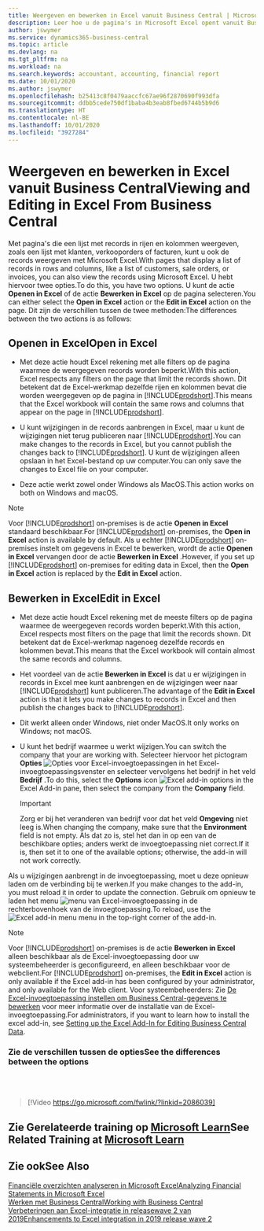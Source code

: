 ```yaml
---
title: Weergeven en bewerken in Excel vanuit Business Central | Microsoft Docs
description: Leer hoe u de pagina's in Microsoft Excel opent vanuit Business Central voor betere gegevensanalyse.
author: jswymer
ms.service: dynamics365-business-central
ms.topic: article
ms.devlang: na
ms.tgt_pltfrm: na
ms.workload: na
ms.search.keywords: accountant, accounting, financial report
ms.date: 10/01/2020
ms.author: jswymer
ms.openlocfilehash: b25413c8f0479aaccfc67ae96f2870690f993dfa
ms.sourcegitcommit: ddbb5cede750df1baba4b3eab8fbed6744b5b9d6
ms.translationtype: HT
ms.contentlocale: nl-BE
ms.lasthandoff: 10/01/2020
ms.locfileid: "3927284"
---
```

# <a name="viewing-and-editing-in-excel-from-business-central"></a><span data-ttu-id="c6a92-103">Weergeven en bewerken in Excel vanuit Business Central</span><span class="sxs-lookup"><span data-stu-id="c6a92-103">Viewing and Editing in Excel From Business Central</span></span>

<span data-ttu-id="c6a92-104">Met pagina's die een lijst met records in rijen en kolommen weergeven, zoals een lijst met klanten, verkooporders of facturen, kunt u ook de records weergeven met Microsoft Excel.</span><span class="sxs-lookup"><span data-stu-id="c6a92-104">With pages that display a list of records in rows and columns, like a list of customers, sale orders, or invoices, you can also view the records using Microsoft Excel.</span></span> <span data-ttu-id="c6a92-105">U hebt hiervoor twee opties.</span><span class="sxs-lookup"><span data-stu-id="c6a92-105">To do this, you have two options.</span></span> <span data-ttu-id="c6a92-106">U kunt de actie **Openen in Excel** of de actie **Bewerken in Excel** op de pagina selecteren.</span><span class="sxs-lookup"><span data-stu-id="c6a92-106">You can either select the **Open in Excel** action or the **Edit in Excel** action on the page.</span></span> <span data-ttu-id="c6a92-107">Dit zijn de verschillen tussen de twee methoden:</span><span class="sxs-lookup"><span data-stu-id="c6a92-107">The differences between the two actions is as follows:</span></span>  

## <a name="open-in-excel"></a><span data-ttu-id="c6a92-108">Openen in Excel</span><span class="sxs-lookup"><span data-stu-id="c6a92-108">Open in Excel</span></span>

- <span data-ttu-id="c6a92-109">Met deze actie houdt Excel rekening met alle filters op de pagina waarmee de weergegeven records worden beperkt.</span><span class="sxs-lookup"><span data-stu-id="c6a92-109">With this action, Excel respects any filters on the page that limit the records shown.</span></span> <span data-ttu-id="c6a92-110">Dit betekent dat de Excel-werkmap dezelfde rijen en kolommen bevat die worden weergegeven op de pagina in [!INCLUDE[prodshort](includes/prodshort.md)].</span><span class="sxs-lookup"><span data-stu-id="c6a92-110">This means that the Excel workbook will contain the same rows and columns that appear on the page in [!INCLUDE[prodshort](includes/prodshort.md)].</span></span>

- <span data-ttu-id="c6a92-111">U kunt wijzigingen in de records aanbrengen in Excel, maar u kunt de wijzigingen niet terug publiceren naar [!INCLUDE[prodshort](includes/prodshort.md)].</span><span class="sxs-lookup"><span data-stu-id="c6a92-111">You can make changes to the records in Excel, but you cannot publish the changes back to [!INCLUDE[prodshort](includes/prodshort.md)].</span></span> <span data-ttu-id="c6a92-112">U kunt de wijzigingen alleen opslaan in het Excel-bestand op uw computer.</span><span class="sxs-lookup"><span data-stu-id="c6a92-112">You can only save the changes to Excel file on your computer.</span></span>

- <span data-ttu-id="c6a92-113">Deze actie werkt zowel onder Windows als MacOS.</span><span class="sxs-lookup"><span data-stu-id="c6a92-113">This action works on both on Windows and macOS.</span></span>

> [!NOTE]
> <span data-ttu-id="c6a92-114">Voor [!INCLUDE[prodshort](includes/prodshort.md)] on-premises is de actie **Openen in Excel** standaard beschikbaar.</span><span class="sxs-lookup"><span data-stu-id="c6a92-114">For [!INCLUDE[prodshort](includes/prodshort.md)] on-premises, the **Open in Excel** action is available by default.</span></span> <span data-ttu-id="c6a92-115">Als u echter [!INCLUDE[prodshort](includes/prodshort.md)] on-premises instelt om gegevens in Excel te bewerken, wordt de actie **Openen in Excel** vervangen door de actie **Bewerken in Excel** .</span><span class="sxs-lookup"><span data-stu-id="c6a92-115">However, if you set up [!INCLUDE[prodshort](includes/prodshort.md)] on-premises for editing data in Excel, then the **Open in Excel** action is replaced by the **Edit in Excel** action.</span></span>

## <a name="edit-in-excel"></a><span data-ttu-id="c6a92-116">Bewerken in Excel</span><span class="sxs-lookup"><span data-stu-id="c6a92-116">Edit in Excel</span></span>

- <span data-ttu-id="c6a92-117">Met deze actie houdt Excel rekening met de meeste filters op de pagina waarmee de weergegeven records worden beperkt.</span><span class="sxs-lookup"><span data-stu-id="c6a92-117">With this action, Excel respects most filters on the page that limit the records shown.</span></span> <span data-ttu-id="c6a92-118">Dit betekent dat de Excel-werkmap nagenoeg dezelfde records en kolommen bevat.</span><span class="sxs-lookup"><span data-stu-id="c6a92-118">This means that the Excel workbook will contain almost the same records and columns.</span></span>

- <span data-ttu-id="c6a92-119">Het voordeel van de actie **Bewerken in Excel** is dat u er wijzigingen in records in Excel mee kunt aanbrengen en de wijzigingen weer naar [!INCLUDE[prodshort](includes/prodshort.md)] kunt publiceren.</span><span class="sxs-lookup"><span data-stu-id="c6a92-119">The advantage of the **Edit in Excel** action is that it lets you make changes to records in Excel and then publish the changes back to [!INCLUDE[prodshort](includes/prodshort.md)].</span></span>

- <span data-ttu-id="c6a92-120">Dit werkt alleen onder Windows, niet onder MacOS.</span><span class="sxs-lookup"><span data-stu-id="c6a92-120">It only works on Windows; not macOS.</span></span>

- <span data-ttu-id="c6a92-121">U kunt het bedrijf waarmee u werkt wijzigen.</span><span class="sxs-lookup"><span data-stu-id="c6a92-121">You can switch the company that your are working with.</span></span> <span data-ttu-id="c6a92-122">Selecteer hiervoor het pictogram **Opties** ![Opties voor Excel-invoegtoepassingen](media/cogwheel.png "Opties van Excel-invoegtoepassing") in het Excel-invoegtoepassingsvenster en selecteer vervolgens het bedrijf in het veld **Bedrijf** .</span><span class="sxs-lookup"><span data-stu-id="c6a92-122">To do this, select the **Options** icon ![Excel add-in options](media/cogwheel.png "Excel add-in options") in the Excel Add-in pane, then select the company from the **Company** field.</span></span>  

    > [!IMPORTANT]
    > <span data-ttu-id="c6a92-123">Zorg er bij het veranderen van bedrijf voor dat het veld **Omgeving** niet leeg is.</span><span class="sxs-lookup"><span data-stu-id="c6a92-123">When changing the company, make sure that the **Environment** field is not empty.</span></span> <span data-ttu-id="c6a92-124">Als dat zo is, stel het dan in op een van de beschikbare opties; anders werkt de invoegtoepassing niet correct.</span><span class="sxs-lookup"><span data-stu-id="c6a92-124">If it is, then set it to one of the available options; otherwise, the add-in will not work correctly.</span></span>  

<span data-ttu-id="c6a92-125">Als u wijzigingen aanbrengt in de invoegtoepassing, moet u deze opnieuw laden om de verbinding bij te werken.</span><span class="sxs-lookup"><span data-stu-id="c6a92-125">If you make changes to the add-in, you must reload it in order to update the connection.</span></span> <span data-ttu-id="c6a92-126">Gebruik om opnieuw te laden het menu ![menu van Excel-invoegtoepassing](media/excel-addin-menu.png "Menu van Excel-invoegtoepassing") in de rechterbovenhoek van de invoegtoepassing.</span><span class="sxs-lookup"><span data-stu-id="c6a92-126">To reload, use the ![Excel add-in menu](media/excel-addin-menu.png "Excel add-in menu") menu in the top-right corner of the add-in.</span></span>

> [!NOTE]
> <span data-ttu-id="c6a92-127">Voor [!INCLUDE[prodshort](includes/prodshort.md)] on-premises is de actie **Bewerken in Excel** alleen beschikbaar als de Excel-invoegtoepassing door uw systeembeheerder is geconfigureerd, en alleen beschikbaar voor de webclient.</span><span class="sxs-lookup"><span data-stu-id="c6a92-127">For [!INCLUDE[prodshort](includes/prodshort.md)] on-premises, the **Edit in Excel** action is only available if the Excel add-in has been configured by your administrator, and only available for the Web client.</span></span> <span data-ttu-id="c6a92-128">Voor systeembeheerders: Zie [De Excel-invoegtoepassing instellen om Business Central-gegevens te bewerken](/dynamics365/business-central/dev-itpro/administration/configuring-excel-addin) voor meer informatie over de installatie van de Excel-invoegtoepassing.</span><span class="sxs-lookup"><span data-stu-id="c6a92-128">For administrators, if you want to learn how to install the excel add-in, see [Setting up the Excel Add-In for Editing Business Central Data](/dynamics365/business-central/dev-itpro/administration/configuring-excel-addin).</span></span>

### <a name="see-the-differences-between-the-options"></a><span data-ttu-id="c6a92-129">Zie de verschillen tussen de opties</span><span class="sxs-lookup"><span data-stu-id="c6a92-129">See the differences between the options</span></span>
<br><br>  

> [!Video https://go.microsoft.com/fwlink/?linkid=2086039]

## <a name="see-related-training-at-microsoft-learn"></a><span data-ttu-id="c6a92-130">Zie Gerelateerde training op [Microsoft Learn](/learn/modules/configure-powerbi-excel-dynamics-365-business-central/index)</span><span class="sxs-lookup"><span data-stu-id="c6a92-130">See Related Training at [Microsoft Learn](/learn/modules/configure-powerbi-excel-dynamics-365-business-central/index)</span></span>

## <a name="see-also"></a><span data-ttu-id="c6a92-131">Zie ook</span><span class="sxs-lookup"><span data-stu-id="c6a92-131">See Also</span></span>

[<span data-ttu-id="c6a92-132">Financiële overzichten analyseren in Microsoft Excel</span><span class="sxs-lookup"><span data-stu-id="c6a92-132">Analyzing Financial Statements in Microsoft Excel</span></span>](finance-analyze-excel.md)  
[<span data-ttu-id="c6a92-133">Werken met Business Central</span><span class="sxs-lookup"><span data-stu-id="c6a92-133">Working with Business Central</span></span>](ui-work-product.md)  
[<span data-ttu-id="c6a92-134">Verbeteringen aan Excel-integratie in releasewave 2 van 2019</span><span class="sxs-lookup"><span data-stu-id="c6a92-134">Enhancements to Excel integration in 2019 release wave 2</span></span>](/dynamics365-release-plan/2019wave2/dynamics365-business-central/enhancements-excel-integration)  
